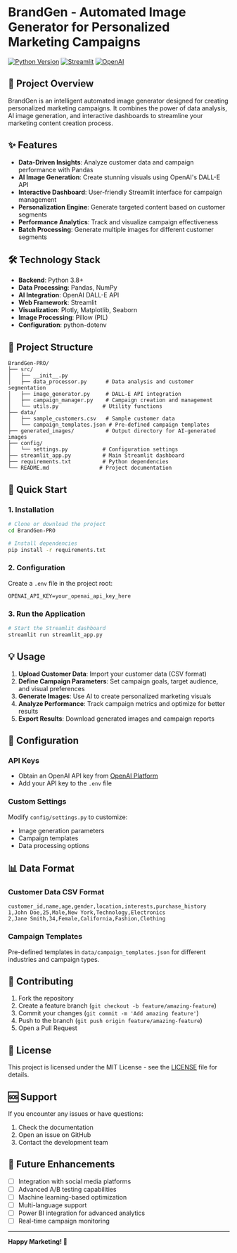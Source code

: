 # BrandGen - Automated Image Generator for Personalized Marketing Campaigns

[![Python Version](https://img.shields.io/badge/python-3.8%2B-blue)](https://www.python.org/downloads/)
[![Streamlit](https://img.shields.io/badge/Streamlit-1.28.1-red)](https://streamlit.io/)
[![OpenAI](https://img.shields.io/badge/OpenAI-DALL--E-green)](https://openai.com/dall-e-2/)

## 🚀 Project Overview

BrandGen is an intelligent automated image generator designed for creating personalized marketing campaigns. It combines the power of data analysis, AI image generation, and interactive dashboards to streamline your marketing content creation process.

## ✨ Features

- **Data-Driven Insights**: Analyze customer data and campaign performance with Pandas
- **AI Image Generation**: Create stunning visuals using OpenAI's DALL-E API
- **Interactive Dashboard**: User-friendly Streamlit interface for campaign management
- **Personalization Engine**: Generate targeted content based on customer segments
- **Performance Analytics**: Track and visualize campaign effectiveness
- **Batch Processing**: Generate multiple images for different customer segments

## 🛠️ Technology Stack

- **Backend**: Python 3.8+
- **Data Processing**: Pandas, NumPy
- **AI Integration**: OpenAI DALL-E API
- **Web Framework**: Streamlit
- **Visualization**: Plotly, Matplotlib, Seaborn
- **Image Processing**: Pillow (PIL)
- **Configuration**: python-dotenv

## 📁 Project Structure

```
BrandGen-PRO/
├── src/
│   ├── __init__.py
│   ├── data_processor.py      # Data analysis and customer segmentation
│   ├── image_generator.py     # DALL-E API integration
│   ├── campaign_manager.py    # Campaign creation and management
│   └── utils.py              # Utility functions
├── data/
│   ├── sample_customers.csv   # Sample customer data
│   └── campaign_templates.json # Pre-defined campaign templates
├── generated_images/          # Output directory for AI-generated images
├── config/
│   └── settings.py           # Configuration settings
├── streamlit_app.py          # Main Streamlit dashboard
├── requirements.txt          # Python dependencies
└── README.md                # Project documentation
```

## 🚀 Quick Start

### 1. Installation

```bash
# Clone or download the project
cd BrandGen-PRO

# Install dependencies
pip install -r requirements.txt
```

### 2. Configuration

Create a `.env` file in the project root:

```env
OPENAI_API_KEY=your_openai_api_key_here
```

### 3. Run the Application

```bash
# Start the Streamlit dashboard
streamlit run streamlit_app.py
```

## 💡 Usage

1. **Upload Customer Data**: Import your customer data (CSV format)
2. **Define Campaign Parameters**: Set campaign goals, target audience, and visual preferences
3. **Generate Images**: Use AI to create personalized marketing visuals
4. **Analyze Performance**: Track campaign metrics and optimize for better results
5. **Export Results**: Download generated images and campaign reports

## 🔧 Configuration

### API Keys

- Obtain an OpenAI API key from [OpenAI Platform](https://platform.openai.com/)
- Add your API key to the `.env` file

### Custom Settings

Modify `config/settings.py` to customize:

- Image generation parameters
- Campaign templates
- Data processing options

## 📊 Data Format

### Customer Data CSV Format

```csv
customer_id,name,age,gender,location,interests,purchase_history
1,John Doe,25,Male,New York,Technology,Electronics
2,Jane Smith,34,Female,California,Fashion,Clothing
```

### Campaign Templates

Pre-defined templates in `data/campaign_templates.json` for different industries and campaign types.

## 🤝 Contributing

1. Fork the repository
2. Create a feature branch (`git checkout -b feature/amazing-feature`)
3. Commit your changes (`git commit -m 'Add amazing feature'`)
4. Push to the branch (`git push origin feature/amazing-feature`)
5. Open a Pull Request

## 📄 License

This project is licensed under the MIT License - see the [LICENSE](LICENSE) file for details.

## 🆘 Support

If you encounter any issues or have questions:

1. Check the documentation
2. Open an issue on GitHub
3. Contact the development team

## 🚀 Future Enhancements

- [ ] Integration with social media platforms
- [ ] Advanced A/B testing capabilities
- [ ] Machine learning-based optimization
- [ ] Multi-language support
- [ ] Power BI integration for advanced analytics
- [ ] Real-time campaign monitoring

---

**Happy Marketing! 🎯**
